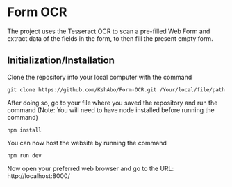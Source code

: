 # Form OCR

The project uses the Tesseract OCR to scan a pre-filled Web Form and extract data of the fields in the form, to then fill the present empty form.

## Initialization/Installation

Clone the repository into your local computer with the command 

```
git clone https://github.com/KshAbo/Form-OCR.git /Your/local/file/path
```
After doing so, go to your file where you saved the repository and run the command (Note: You will need to have node installed before running the command)
```
npm install
```
You can now host the website by running the command
```
npm run dev
```
Now open your preferred web browser and go to the URL: 
http://localhost:8000/
